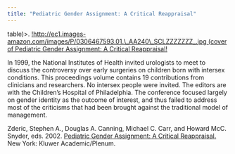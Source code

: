 ```yaml
---
title: "Pediatric Gender Assignment: A Critical Reappraisal"
---
```


<p>table)&gt;. <a href="http://www.amazon.com/exec/obidos/ASIN/0306467593/intersexsocietyo">!http://ec1.images-amazon.com/images/P/0306467593.01.\_AA240\_SCLZZZZZZZ_.jpg (cover of Pediatric Gender Assignment: A Critical Reappraisal!</a>  </p>


<p>In 1999, the National Institutes of Health invited urologists to meet to discuss the controversy over early surgeries on children born with intersex conditions. This proceedings volume contains 19 contributions from clinicians and researchers. No intersex people were invited. The editors are with the Children&#8217;s Hospital of Philadelphia. The conference focused largely on gender identity as the outcome of interest, and thus failed to address most of the criticisms that had been brought against the traditional model of management.  </p>

<p>Zderic, Stephen A., Douglas A. Canning, Michael C. Carr, and Howard McC. Snyder, eds. 2002. <a href="http://www.amazon.com/exec/obidos/ASIN/0306467593/intersexsocietyo">Pediatric Gender Assignment: A Critical Reappraisal.</a> New York: Kluwer Academic/Plenum.  </p>

<!--break-->